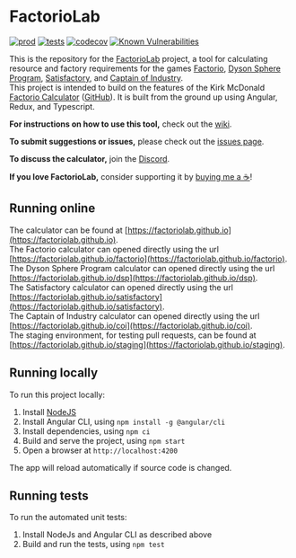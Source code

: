 # FactorioLab

[![prod](https://github.com/factoriolab/factoriolab/actions/workflows/prod.yml/badge.svg)](https://github.com/factoriolab/factoriolab/actions/workflows/prod.yml) [![tests](https://github.com/factoriolab/factoriolab/actions/workflows/tests.yml/badge.svg)](https://github.com/factoriolab/factoriolab/actions/workflows/tests.yml) [![codecov](https://codecov.io/gh/factoriolab/factoriolab/branch/master/graph/badge.svg)](https://codecov.io/gh/factoriolab/factoriolab) [![Known Vulnerabilities](https://snyk.io/test/github/factoriolab/factoriolab/badge.svg?targetFile=package.json)](https://snyk.io/test/github/factoriolab/factoriolab?targetFile=package.json)

This is the repository for the [FactorioLab](https://factoriolab.github.io) project, a tool for calculating resource and factory requirements for the games [Factorio](https://factorio.com), [Dyson Sphere Program](https://store.steampowered.com/app/1366540/Dyson_Sphere_Program/), [Satisfactory](https://www.satisfactorygame.com/), and [Captain of Industry](https://www.captain-of-industry.com/).  
This project is intended to build on the features of the Kirk McDonald [Factorio Calculator](https://kirkmcdonald.github.io) ([GitHub](https://github.com/KirkMcDonald/kirkmcdonald.github.io)). It is built from the ground up using Angular, Redux, and Typescript.

**For instructions on how to use this tool,** check out the [wiki](https://github.com/factoriolab/factoriolab/wiki).

**To submit suggestions or issues,** please check out the [issues page](https://github.com/factoriolab/factoriolab/issues).

**To discuss the calculator,** join the [Discord](https://discord.gg/N4FKV687x2).

**If you love FactorioLab,** consider supporting it by [buying me a ☕](https://ko-fi.com/dcbroad3)!

## Running online

The calculator can be found at [https://factoriolab.github.io](https://factoriolab.github.io).  
The Factorio calculator can opened directly using the url [https://factoriolab.github.io/factorio](https://factoriolab.github.io/factorio).  
The Dyson Sphere Program calculator can opened directly using the url [https://factoriolab.github.io/dsp](https://factoriolab.github.io/dsp).  
The Satisfactory calculator can opened directly using the url [https://factoriolab.github.io/satisfactory](https://factoriolab.github.io/satisfactory).  
The Captain of Industry calculator can opened directly using the url [https://factoriolab.github.io/coi](https://factoriolab.github.io/coi).  
The staging environment, for testing pull requests, can be found at [https://factoriolab.github.io/staging](https://factoriolab.github.io/staging).

## Running locally

To run this project locally:

1. Install [NodeJS](https://nodejs.org/en/)
1. Install Angular CLI, using `npm install -g @angular/cli`
1. Install dependencies, using `npm ci`
1. Build and serve the project, using `npm start`
1. Open a browser at `http://localhost:4200`

The app will reload automatically if source code is changed.

## Running tests

To run the automated unit tests:

1. Install NodeJs and Angular CLI as described above
2. Build and run the tests, using `npm test`
